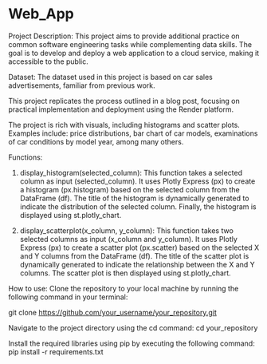 # Web_App

Project Description: This project aims to provide additional practice on common software engineering tasks while complementing data skills. The goal is to develop and deploy a web application to a cloud service, making it accessible to the public.

Dataset: The dataset used in this project is based on car sales advertisements, familiar from previous work.

This project replicates the process outlined in a blog post, focusing on practical implementation and deployment using the Render platform.

The project is rich with visuals, including histograms and scatter plots. Examples include: price distributions, bar chart of car models, examinations of car conditions by model year, among many others. 

Functions: 
1) display_histogram(selected_column):
This function takes a selected column as input (selected_column).
It uses Plotly Express (px) to create a histogram (px.histogram) based on the selected column from the DataFrame (df).
The title of the histogram is dynamically generated to indicate the distribution of the selected column.
Finally, the histogram is displayed using st.plotly_chart.

2) display_scatterplot(x_column, y_column):
This function takes two selected columns as input (x_column and y_column).
It uses Plotly Express (px) to create a scatter plot (px.scatter) based on the selected X and Y columns from the DataFrame (df).
The title of the scatter plot is dynamically generated to indicate the relationship between the X and Y columns.
The scatter plot is then displayed using st.plotly_chart.


How to use: 
Clone the repository to your local machine by running the following command in your terminal:

git clone https://github.com/your_username/your_repository.git

Navigate to the project directory using the cd command:
cd your_repository

Install the required libraries using pip by executing the following command:
pip install -r requirements.txt
